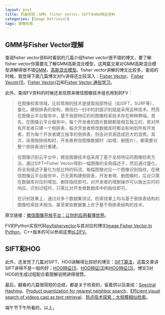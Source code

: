 ```yaml
---
layout: post
title: 机器视觉：GMM、fisher vector、SIFT与HOG特征资料
categories: [Image Retrieval]
tags: 图像检索
---
```


## GMM与Fisher Vector理解

查阅fisher vector资料时看到的几篇介绍fisher vector很不错的博文，要了解fisher vector你需要先了解GMM高斯混合模型，这两篇文章对GMM高斯混合模型讲解得很不错[GMM](http://www.duzhongxiang.com/gmm/)，[高斯混合模型](http://bucktoothsir.github.io/blog/2014/12/04/11-thblog/)。fisher vector讲解的博文比较多，查阅的时候，我觉得下面几篇博文对fv讲得还比较深入：[Fisher Vector](http://www.duzhongxiang.com/fisher-vector/)、[Fisher Vecotr(1)](http://bucktoothsir.github.io/blog/2014/11/24/9-th/)、[Fisher Vector(2)](http://bucktoothsir.github.io/blog/2014/11/27/10-theblog/)和[Fisher Vector 通俗学习](http://blog.csdn.net/ikerpeng/article/details/41644197)。

此外，查阅FV资料的时候还发现原来微信图像技术组也用到的FV：

> 在图像检索领域，比较常用的技术是提取局部特征（如SIFT，SURF等），量化，建倒排表的架构，微信扫一扫中的封面识别就是采用这种技术。然而在图像云平台服务中，基于局部特征的的图像检索技术存在种种弊端。首先，在图像云平台服务中，每个开发者的图片数据都是相互独立的，若对所有开发者只建一个倒排表，每次开发者修改数据库时都会影响到所有开发者。若为每个开发者建立独享的倒排表，则会对资源造成巨大的浪费。其次，采用倒排结构时，开发者修改图像数据时（如增、删图片），都需要对整个倒排表进行重建。

> 在图像识别云平台中，微信图像技术组采用了基于全局特征的图像检索方法，通过SIFT+Fisher  Vector得到一幅图像的全局描述子，然后通过量化，将全局描述子量化为低比特的码流，每幅图像对应一个图像识别指纹，在微信图像云平台服务中，已无需构建倒排表，开发者增、删图像时，后台只需在数据库对应的增加、删除指纹即可。对开发者的增删操作可以做出实时的响应。识别过程时，只需比对开发者数据库中的指纹即可。

> 在识别效果上，通过对多个数据集测试，检索效果上均与基于倒排表结构的图像检索技术相当，甚至某些数据集上优于基于倒排表结构的技术。

原文链接：[微信图像开放平台：让你的应用看懂世界](http://djt.qq.com/article/view/1111)。

FV的Python实现代码[pyfishervector](https://github.com/jacobgil/pyfishervector/blob/master/fisher.py)与其对应的博文[Image Fisher Vector In Python](http://jacobcv.blogspot.com/2014/12/fisher-vector-in-python.html)，C++版本的可以参阅这里[bLDFV](https://github.com/constanton/bLDFV)。

## SIFT和HOG

此外，还发觉了几篇对SIFT、HOG讲解得比较好的博文：[SIFT算法](http://www.duzhongxiang.com/sift_algorithm/)，这篇文章讲SIFT讲得不是一般的好；[HOG特征(1)](http://bucktoothsir.github.io/blog/2014/02/26/thirdblog/)、[HOG特征(3)](http://bucktoothsir.github.io/blog/2014/02/26/secondblog/)和[HOG特征(3)](http://bucktoothsir.github.io/blog/2014/03/20/fourthblog/)，博文3对HOG的生成过程配合着图解说明讲得很赞。

最后，翻看的几篇很简短的总结，都是关于检索的，留着供以后查阅：[Spectral Hashing](http://hsinfu-blog.logdown.com/posts/207003-summarization-spectral-hashing)、[Product quantization for nearest neighbor search](http://hsinfu-blog.logdown.com/posts/184083-summarization-product-quantization-for-nearest-neighbor-search)、[Efficient visual search of videos cast as text retrieval](http://hsinfu-blog.logdown.com/posts/184036-summarization-efficient-visual-search-of-videos-cast-as-text-retrieval)、[热点技术探索：大规模相似检索](http://buptjz.github.io/2014/05/01/Near-Duplicate/)。

端午节下午所看的，以上。